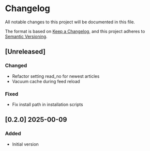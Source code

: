# Changelog

All notable changes to this project will be documented in this file.

The format is based on [Keep a Changelog](https://keepachangelog.com/en/1.1.0/),
and this project adheres to [Semantic Versioning](https://semver.org/spec/v2.0.0.html).

## [Unreleased]
### Changed
- Refactor setting read_no for newest articles
- Vacuum cache during feed reload
### Fixed
- Fix install path in installation scripts
## [0.2.0] 2025-00-09
### Added
- Initial version
